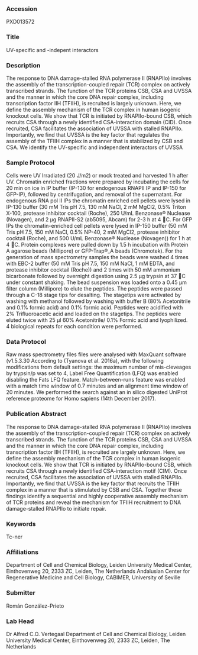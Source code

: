 ### Accession
PXD013572

### Title
UV-specific and -indepent interactors

### Description
The response to DNA damage-stalled RNA polymerase II (RNAPIIo) involves the assembly of the transcription-coupled repair (TCR) complex on actively transcribed strands. The function of the TCR proteins CSB, CSA and UVSSA and the manner in which the core DNA repair complex, including transcription factor IIH (TFIIH), is recruited is largely unknown. Here, we define the assembly mechanism of the TCR complex in human isogenic knockout cells. We show that TCR is initiated by RNAPIIo-bound CSB, which recruits CSA through a newly identified CSA-interaction domain (CID). Once recruited, CSA facilitates the association of UVSSA with stalled RNAPIIo. Importantly, we find that UVSSA is the key factor that regulates the assembly of the TFIIH complex in a manner that is stabilized by CSB and CSA. We identify the UV-specific and independent interactors of UVSSA

### Sample Protocol
Cells were UV Irradiated (20 J/m2) or mock treated and harvested 1 h after UV. Chromatin enriched fractions were prepared by incubating the cells for 20 min on ice in IP buffer (IP-130 for endogenous RNAPII IP and IP-150 for GFP-IP), followed by centrifugation, and removal of the supernatant. For endogenous RNA pol II IPs the chromatin enriched cell pellets were lysed in IP-130 buffer (30 mM Tris pH 7.5, 130 mM NaCl, 2 mM MgCl2, 0.5% Triton X-100, protease inhibitor cocktail (Roche), 250 U/mL Benzonase® Nuclease (Novagen), and 2 µg RNAPII-S2 (ab5095, Abcam) for 2-3 h at 4 C. For GFP IPs the chromatin-enriched cell pellets were lysed in IP-150 buffer (50 mM Tris pH 7.5, 150 mM NaCl, 0.5% NP-40, 2 mM MgCl2, protease inhibitor cocktail (Roche), and 500 U/mL Benzonase® Nuclease (Novagen)) for 1 h at 4 C. Protein complexes were pulled down by 1.5 h incubation with Protein A agarose beads (Millipore) or GFP-Trap®_A beads (Chromotek).   For the generation of mass spectrometry samples the beads were washed 4 times with EBC-2 buffer (50 mM Tris pH 7.5, 150 mM NaCl, 1 mM EDTA, and protease inhibitor cocktail (Roche)) and 2 times with 50 mM ammonium bicarbonate followed by overnight digestion using 2.5 µg trypsin at 37 C under constant shaking. The bead suspension was loaded onto a 0.45 µm filter column (Millipore) to elute the peptides. The peptides were passed through a C-18 stage tips for desalting. The stagetips were activated by washing with methanol followed by washing with buffer B (80% Acetonitrile and 0.1% formic acid) and 0.1% formic acid. Peptides were acidified with 2% Trifluoroacetic acid and loaded on the stagetips. The peptides were eluted twice with 25 µl 60% Acetonitrile/ 0.1% Formic acid and lyophilized. 4 biological repeats for each condition were performed.

### Data Protocol
Raw mass spectrometry files files were analysed with MaxQuant software (v1.5.3.30 According to (Tyanova et al. 2016a), with the following modifications from default settings: the maximum number of mis-cleveages by trypsin/p was set to 4, Label Free Quantification (LFQ) was enabled disabling the Fats LFQ feature. Match-between-runs feature was enabled with a match time window of 0.7 minutes and an alignment time window of 20 minutes. We performed the search against an in silico digested UniProt reference proteome for Homo sapiens (14th December 2017).

### Publication Abstract
The response to DNA damage-stalled RNA polymerase II (RNAPIIo) involves the assembly of the transcription-coupled repair (TCR) complex on actively transcribed strands. The function of the TCR proteins CSB, CSA and UVSSA and the manner in which the core DNA repair complex, including transcription factor IIH (TFIIH), is recruited are largely unknown. Here, we define the assembly mechanism of the TCR complex in human isogenic knockout cells. We show that TCR is initiated by RNAPIIo-bound CSB, which recruits CSA through a newly identified CSA-interaction motif (CIM). Once recruited, CSA facilitates the association of UVSSA with stalled RNAPIIo. Importantly, we find that UVSSA is the key factor that recruits the TFIIH complex in a manner that is stimulated by CSB and CSA. Together these findings identify a sequential and highly cooperative assembly mechanism of TCR proteins and reveal the mechanism for TFIIH recruitment to DNA damage-stalled RNAPIIo to initiate repair.

### Keywords
Tc-ner

### Affiliations
Department of Cell and Chemical Biology, Leiden University Medical Center, Einthovenweg 20, 2333 ZC, Leiden, The Netherlands
Andalusian Center for Regenerative Medicine and Cell Biology, CABIMER, University of Seville

### Submitter
Román González-Prieto

### Lab Head
Dr Alfred C.O. Vertegaal
Department of Cell and Chemical Biology, Leiden University Medical Center, Einthovenweg 20, 2333 ZC, Leiden, The Netherlands


